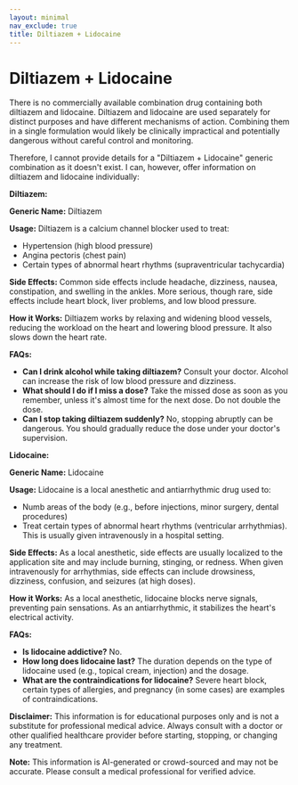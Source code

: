 ```yaml
---
layout: minimal
nav_exclude: true
title: Diltiazem + Lidocaine
---
```


# Diltiazem + Lidocaine

There is no commercially available combination drug containing both diltiazem and lidocaine.  Diltiazem and lidocaine are used separately for distinct purposes and have different mechanisms of action. Combining them in a single formulation would likely be clinically impractical and potentially dangerous without careful control and monitoring.

Therefore, I cannot provide details for a "Diltiazem + Lidocaine" generic combination as it doesn't exist.  I can, however, offer information on diltiazem and lidocaine individually:


**Diltiazem:**

**Generic Name:** Diltiazem

**Usage:**  Diltiazem is a calcium channel blocker used to treat:

* Hypertension (high blood pressure)
* Angina pectoris (chest pain)
* Certain types of abnormal heart rhythms (supraventricular tachycardia)

**Side Effects:** Common side effects include headache, dizziness, nausea, constipation, and swelling in the ankles. More serious, though rare, side effects include heart block, liver problems, and low blood pressure.

**How it Works:** Diltiazem works by relaxing and widening blood vessels, reducing the workload on the heart and lowering blood pressure.  It also slows down the heart rate.

**FAQs:**

* **Can I drink alcohol while taking diltiazem?**  Consult your doctor. Alcohol can increase the risk of low blood pressure and dizziness.
* **What should I do if I miss a dose?** Take the missed dose as soon as you remember, unless it's almost time for the next dose.  Do not double the dose.
* **Can I stop taking diltiazem suddenly?** No, stopping abruptly can be dangerous.  You should gradually reduce the dose under your doctor's supervision.



**Lidocaine:**

**Generic Name:** Lidocaine

**Usage:** Lidocaine is a local anesthetic and antiarrhythmic drug used to:

* Numb areas of the body (e.g., before injections, minor surgery, dental procedures)
* Treat certain types of abnormal heart rhythms (ventricular arrhythmias).  This is usually given intravenously in a hospital setting.


**Side Effects:**  As a local anesthetic, side effects are usually localized to the application site and may include burning, stinging, or redness.  When given intravenously for arrhythmias, side effects can include drowsiness, dizziness, confusion, and seizures (at high doses).

**How it Works:**  As a local anesthetic, lidocaine blocks nerve signals, preventing pain sensations. As an antiarrhythmic, it stabilizes the heart's electrical activity.

**FAQs:**

* **Is lidocaine addictive?** No.
* **How long does lidocaine last?** The duration depends on the type of lidocaine used (e.g., topical cream, injection) and the dosage.
* **What are the contraindications for lidocaine?**  Severe heart block, certain types of allergies, and pregnancy (in some cases) are examples of contraindications.


**Disclaimer:** This information is for educational purposes only and is not a substitute for professional medical advice.  Always consult with a doctor or other qualified healthcare provider before starting, stopping, or changing any treatment.


**Note:** This information is AI-generated or crowd-sourced and may not be accurate. Please consult a medical professional for verified advice.
